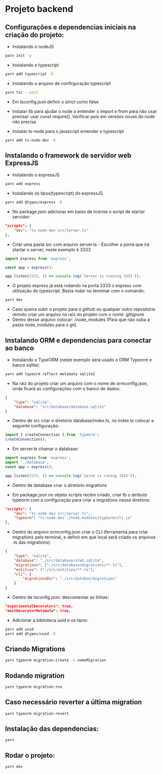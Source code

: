 # Projeto backend

## Configurações e dependencias iniciais na criação do projeto:

* Instalando o nodeJS
```bash
yarn init -y
```

* Instalando o typescript
```bash
yarn add typescript -D
```

* Instalando o arquivo de confirguração typescript
```bash
yarn tsc --init
```
* Em tsconfig.json definir o strict como false

* Instalar lib para ajudar o node a entender o import e from para não usar precisar usar const require(). Verificar pois em versões novas do node não precisa

* Instalar ts-node para o javascript entender o typescript
```bash
yarn add ts-node-dev -D
```
## Instalando o framework de servidor web ExpressJS

* Instalando o expressJS
```bash
yarn add express
```

* Instalando os tipos(typescript) do expressJS
```bash
yarn add @types/express -D
```

* No package.json adicionar em baixo de license o script de startar servidor:
```json
"scripts": {
    "dev": "ts-node-dev src/server.ts"
},
```

* Criar uma pasta src com arquivo server.ts - Escolher a porta que irá startar o server, neste exemplo é 3333

```ts
import express from 'express';

const app = express();

app.listen(3333, () => console.log('Server is running 3333'));
```

* O projeto express já está rodando na porta 3333 o express com utilização do typescript. Basta rodar no terminar com o comando:

```bash
yarn dev
```

* Caso queira subir o projeto para o github ou qualquer outro repositório remoto criar um arquivo na raiz do projeto com o nome .gitIgnore 
* Dentro desse arquivo colocar: /node_modules  (Para que não suba a pasta node_modules para o git).

## Instalando ORM e dependencias para conectar ao banco

* Instalando o TypeORM (neste exemplo será usado o ORM Typeorm e banco sqlite):
```bash
yarn add typeorm reflect-metadata sqlite3
```

* Na raiz do projeto criar um arquivo com o nome de ormconfig.json, onde ficará as configurações com o banco de dados:

```json
{
    "type": "sqlite",
    "database": "src/database/database.sqlite"
}
```

* Dentro de src criar o diretório database/index.ts, no index.ts colocar a seguinte configuração:
```ts
import { createConnection } from 'typeorm';
createConnection();
```

* Em server.ts chamar o database:
```ts
import express from 'express';
import './database';
const app = express();

app.listen(3333, () => console.log('Serve is runing 3333'));
```

* Dentro de database criar o diretório migrations

* Em package.json no objeto scripts recém criado, criar tb o atributo typeorm com a configuração para criar a migrations nesse diretório:
```json
"scripts": {
    "dev": "ts-node-dev src/server.ts",
    "typeorm": "ts-node-dev ./node_modules/typeorm/cli.js"
},
```

* Dentro do arquivo ormconfig.json criar o CLI (ferramenta para criar migrations pelo terminal, e definir em que local será criado os arquivos .ts das migrations):
```json
{
    "type": "sqlite",
    "database": "./src/database/nlw5.sqlite",
    "migrations": ["./src/database/migrations/**.ts"],
    "entities": ["./src/entities/**.ts"],
    "cli": {
        "migrationsDir": "./src/databse/migrations"
    }
}
```

* Dentro de tsconfig.json:
descomentar as linhas:
```json
"experimentalDecorators": true,
"emitDecoratorMetadata": true,
```

* Adicionar a biblioteca uuid e os tipos:
```bash
yarn add uuid
yarn add @types/uuid -D
```

## Criando Migrations

```bash
yarn typeorm migration:create -n nomeMigration
```

## Rodando migration

```bash
yarn typeorm migration:run
```

## Caso necessário reverter a última migration

```bash
yarn typeorm migration:revert
```

## Instalação das dependencias:

```bash
yarn
```
## Rodar o projeto:

```bash
yarn dev
```
